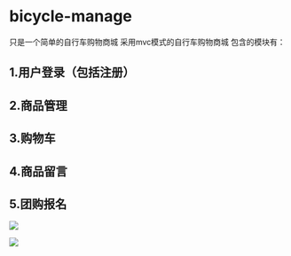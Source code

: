 # bicycle-manage
只是一个简单的自行车购物商城
采用mvc模式的自行车购物商城
包含的模块有：
## 1.用户登录（包括注册）
## 2.商品管理
## 3.购物车
## 4.商品留言
## 5.团购报名
![](https://github.com/naumy-code/bicycle-manage/raw/master/test/QQ截图20200510202856.png)




![](http://www.baidu.com/img/bdlogo.gif)  
